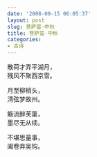 ```yaml
---
date: '2008-09-15 06:05:37'
layout: post
slug: 菩萨蛮·中秋
title: 菩萨蛮·中秋
categories:
- 古诗
---
```

散荷才弄平湖月，  
残风不聚西京雪。

月至柳梢头，  
清弦梦故州。

觞流醉芙蕖，  
墨尽无从续。

不堪思量事，  
阖卷弃吴钩。
